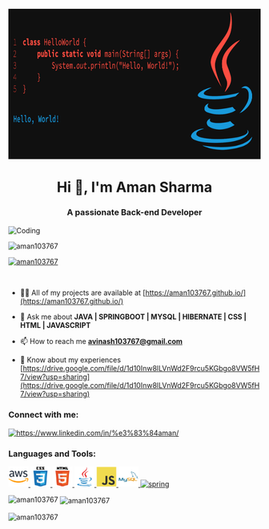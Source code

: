 <p align="center">
<img  align="center" width=100% height=300 src="https://github.com/Aman103767/imgStored/blob/main/Screenshot%202022-08-17%20at%201.05.15%20PM.png?raw=true">
</p>
<h1 align="center">Hi 👋, I'm Aman Sharma</h1>
<h3 align="center">A passionate Back-end Developer</h3>
<img align="center" alt="Coding" width= "400" src= "https://cdn.dribbble.com/users/1162077/screenshots/3848914/programmer.gif">


<p align="left"> <img src="https://komarev.com/ghpvc/?username=aman103767&label=Profile%20views&color=0e75b6&style=flat" alt="aman103767" /> </p>

<p align="left"> <a href="https://github.com/ryo-ma/github-profile-trophy"><img src="https://github-profile-trophy.vercel.app/?username=aman103767" alt="aman103767" /></a> </p>

<p align="left"> <a href="https://twitter.com/" target="blank"><img src="https://img.shields.io/twitter/follow/?logo=twitter&style=for-the-badge" alt="" /></a> </p>

- 👨‍💻 All of my projects are available at [https://aman103767.github.io/](https://aman103767.github.io/)

- 💬 Ask me about **JAVA | SPRINGBOOT | MYSQL | HIBERNATE | CSS | HTML | JAVASCRIPT**

- 📫 How to reach me **avinash103767@gmail.com**

- 📄 Know about my experiences [https://drive.google.com/file/d/1d10Inw8lLVnWd2F9rcu5KGbgo8VW5fH7/view?usp=sharing](https://drive.google.com/file/d/1d10Inw8lLVnWd2F9rcu5KGbgo8VW5fH7/view?usp=sharing)

<h3 align="left">Connect with me:</h3>
<p align="left">
<a href="https://www.linkedin.com/in/%E3%83%84aman/" target="blank"><img align="center" src="https://raw.githubusercontent.com/rahuldkjain/github-profile-readme-generator/master/src/images/icons/Social/linked-in-alt.svg" alt="https://www.linkedin.com/in/%e3%83%84aman/" height="30" width="40" /></a>
</p>

<h3 align="left">Languages and Tools:</h3>
<p align="left"> <a href="https://aws.amazon.com" target="_blank" rel="noreferrer"> <img src="https://raw.githubusercontent.com/devicons/devicon/master/icons/amazonwebservices/amazonwebservices-original-wordmark.svg" alt="aws" width="40" height="40"/> </a> <a href="https://www.w3schools.com/css/" target="_blank" rel="noreferrer"> <img src="https://raw.githubusercontent.com/devicons/devicon/master/icons/css3/css3-original-wordmark.svg" alt="css3" width="40" height="40"/> </a> <a href="https://www.w3.org/html/" target="_blank" rel="noreferrer"> <img src="https://raw.githubusercontent.com/devicons/devicon/master/icons/html5/html5-original-wordmark.svg" alt="html5" width="40" height="40"/> </a> <a href="https://www.java.com" target="_blank" rel="noreferrer"> <img src="https://raw.githubusercontent.com/devicons/devicon/master/icons/java/java-original.svg" alt="java" width="40" height="40"/> </a> <a href="https://developer.mozilla.org/en-US/docs/Web/JavaScript" target="_blank" rel="noreferrer"> <img src="https://raw.githubusercontent.com/devicons/devicon/master/icons/javascript/javascript-original.svg" alt="javascript" width="40" height="40"/> </a> <a href="https://www.mysql.com/" target="_blank" rel="noreferrer"> <img src="https://raw.githubusercontent.com/devicons/devicon/master/icons/mysql/mysql-original-wordmark.svg" alt="mysql" width="40" height="40"/> </a> <a href="https://spring.io/" target="_blank" rel="noreferrer"> <img src="https://www.vectorlogo.zone/logos/springio/springio-icon.svg" alt="spring" width="40" height="40"/> </a> </p>

<p><img align="left" src="https://github-readme-stats.vercel.app/api/top-langs?username=aman103767&show_icons=true&locale=en&layout=compact" alt="aman103767" /></p>

<p>&nbsp;<img align="center" src="https://github-readme-stats.vercel.app/api?username=aman103767&show_icons=true&locale=en" alt="aman103767" /></p>

<p><img align="center" src="https://github-readme-streak-stats.herokuapp.com/?user=aman103767&" alt="aman103767" /></p>
<!--
**Aman103767/Aman103767** is a ✨ _special_ ✨ repository because its `README.md` (this file) appears on your GitHub profile.

Here are some ideas to get you started:

- 🔭 I’m currently working on ...
- 🌱 I’m currently learning ...
- 👯 I’m looking to collaborate on ...
- 🤔 I’m looking for help with ...
- 📫 How to reach me:  ...
- 😄 Pronouns:  ...
- ⚡ Fun fact: ...
-->
